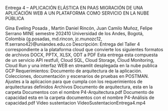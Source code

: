 Entrega 4 – APLICACIÓN ELÁSTICA EN PAAS MIGRACIÓN DE UNA APLICACIÓN WEB A UN PLATAFORMA COMO SERVICIO EN LA NUBE PÚBLICA

Gina Eveling Posada , Martin Daniel Rincón, Juan Camilo Muñoz, Felipe Serrano
MINE semestre 202410
Universidad de los Andes, Bogotá, Colombia
{g.posadas, md.rincon, jc.munozc12, ff.serrano42}@uniandes.edu.co
Descripción:
Entrega del Taller 4 correspondiente a la plataforma cloud que convierte los siguientes formatos de archivos DOCX, PPTX, XLSX, ODT a PDF
Esta entrega esta compuesta de un servicio API restfull, Cloud SQL, Cloud Storage, Cloud Monitoring, Cloud Run y una interfaz WEB en streamlit desplegada en la nube publica GCP
Requerimientos:
Documento de arquitectura de la aplicación.
Colecciones, documentación y escenarios de pruebas en POSTMAN.
Ajustes a la aplicacion para que cumpla con los requerimientos de arquitecturas definidos
Archivos
Documento de arquitectura, esta en la carpeta Documentos con el nombre P4-Arquitectura.pdf
Documento de capacidad esta en la carpeta documentos con el nombre P4-Análisis de capacidad.pdf
Video sustentacion VideoSustentacionEntrega4.mp4
